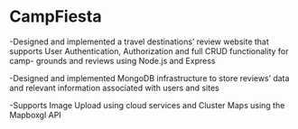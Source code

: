 # CampFiesta
-Designed and implemented a travel destinations’ review website that supports User Authentication, Authorization and full CRUD functionality for camp-
grounds and reviews using Node.js and Express

-Designed and implemented MongoDB infrastructure to store reviews’ data and relevant information associated with users and sites

-Supports Image Upload using cloud services and Cluster Maps using the Mapboxgl API
